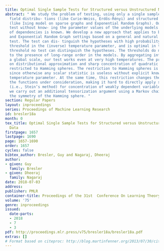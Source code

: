 ```yaml
---
title: Optimal Single Sample Tests for Structured versus Unstructured Network Data
abstract: " We study the problem of testing, using only a single sample, between mean
  field distribu- tions (like Curie-Weiss, Erdős-Rényi) and structured Gibbs distributions
  (like Ising model on sparse graphs and Exponential Random Graphs). Our goal is to
  test without know- ing the parameter values of the underlying models: only the structure
  of dependencies is known. We develop a new approach that applies to both the Ising
  and Exponential Random Graph settings based on a general and natural statistical
  test. The test can dis- tinguish the hypotheses with high probability above a certain
  threshold in the (inverse) temperature parameter, and is optimal in that below the
  threshold no test can distinguish the hypotheses. The thresholds do not correspond
  to the presence of long-range order in the models. By aggregating information at
  a global scale, our test works even at very high temperatures. The proofs are based
  on distributional approximation and sharp concentration of quadratic forms, when
  restricted to Hamming spheres. The restriction to Hamming spheres is necessary,
  since otherwise any scalar statistic is useless without explicit knowledge of the
  temperature parameter. At the same time, this restriction changes the behavior of
  the functions under consideration, making it hard to directly apply standard methods
  (i.e., Stein’s method) for concentration of weakly dependent variables. Instead,
  we carry out an additional tensorization argument using a Markov chain that respects
  the symmetry of the Hamming sphere. "
section: Regular Papers
layout: inproceedings
series: Proceedings of Machine Learning Research
id: bresler18a
month: 0
tex_title: Optimal Single Sample Tests for Structured versus Unstructured Network
  Data
firstpage: 1657
lastpage: 1690
page: 1657-1690
order: 1657
cycles: false
bibtex_author: Bresler, Guy and Nagaraj, Dheeraj
author:
- given: Guy
  family: Bresler
- given: Dheeraj
  family: Nagaraj
date: 2018-07-03
address: 
publisher: PMLR
container-title: Proceedings of the 31st  Conference On Learning Theory
volume: '75'
genre: inproceedings
issued:
  date-parts:
  - 2018
  - 7
  - 3
pdf: http://proceedings.mlr.press/v75/bresler18a/bresler18a.pdf
extras: []
# Format based on citeproc: http://blog.martinfenner.org/2013/07/30/citeproc-yaml-for-bibliographies/
---
```


